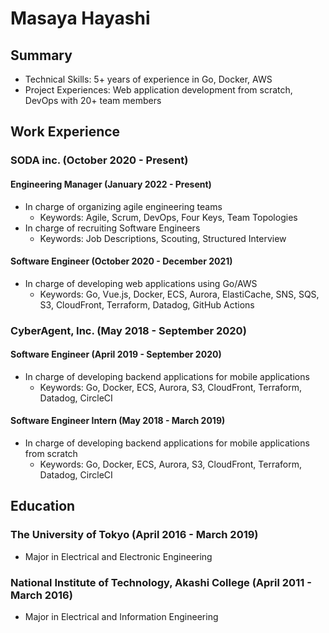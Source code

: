 # Masaya Hayashi

## Summary

- Technical Skills: 5+ years of experience in Go, Docker, AWS
- Project Experiences: Web application development from scratch, DevOps with 20+ team members

## Work Experience

### SODA inc. (October 2020 - Present)

#### Engineering Manager (January 2022 - Present)

- In charge of organizing agile engineering teams
  - Keywords: Agile, Scrum, DevOps, Four Keys, Team Topologies
- In charge of recruiting Software Engineers
  - Keywords: Job Descriptions, Scouting, Structured Interview

#### Software Engineer (October 2020 - December 2021)

- In charge of developing web applications using Go/AWS
  - Keywords: Go, Vue.js, Docker, ECS, Aurora, ElastiCache, SNS, SQS, S3, CloudFront, Terraform, Datadog, GitHub Actions

### CyberAgent, Inc. (May 2018 - September 2020)

#### Software Engineer (April 2019 - September 2020)

- In charge of developing backend applications for mobile applications
  - Keywords: Go, Docker, ECS, Aurora, S3, CloudFront, Terraform, Datadog, CircleCI

#### Software Engineer Intern (May 2018 - March 2019)

- In charge of developing backend applications for mobile applications from scratch
  - Keywords: Go, Docker, ECS, Aurora, S3, CloudFront, Terraform, Datadog, CircleCI

## Education

### The University of Tokyo (April 2016 - March 2019)

- Major in Electrical and Electronic Engineering

### National Institute of Technology, Akashi College (April 2011 - March 2016)

- Major in Electrical and Information Engineering
